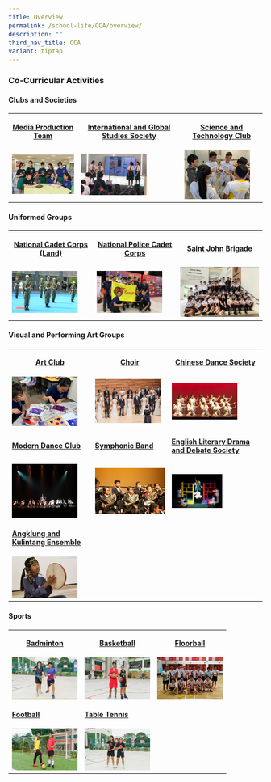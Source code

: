 ```yaml
---
title: Overview
permalink: /school-life/CCA/overview/
description: ""
third_nav_title: CCA
variant: tiptap
---
```

<h3>Co-Curricular Activities</h3>
<h4>Clubs and Societies</h4>
<table style="minWidth: 75px">
<colgroup>
<col>
<col>
<col>
</colgroup>
<tbody>
<tr>
<th rowspan="1" colspan="1">
<p><a href="/co-curricular-activities/Clubs-and-Societies/media-production-team" rel="noopener noreferrer nofollow" target="_blank">Media Production Team</a>
</p>
</th>
<th rowspan="1" colspan="1">
<p><a href="/co-curricular-activities/clubs-and-societies/international-and-global-studies-society/" rel="noopener noreferrer nofollow" target="_blank">International and Global Studies Society</a>
</p>
</th>
<th rowspan="1" colspan="1">
<p><a href="/co-curricular-activities/clubs-and-societies/science-and-technology-club/" rel="noopener noreferrer nofollow" target="_blank">Science and Technology Club</a>
</p>
</th>
</tr>
<tr>
<td rowspan="1" colspan="1">
<div class="isomer-image-wrapper">
<img style="width:130px" height="auto" width="100%" src="/images/cca2.png">
</div>
</td>
<td rowspan="1" colspan="1">
<div class="isomer-image-wrapper">
<img style="width:130px" height="auto" width="100%" src="/images/cca3.png">
</div>
</td>
<td rowspan="1" colspan="1">
<div class="isomer-image-wrapper">
<img style="width:130px" height="auto" width="100%" src="/images/cca5.png">
</div>
</td>
</tr>
</tbody>
</table>
<h4>Uniformed Groups</h4>
<table style="minWidth: 75px">
<colgroup>
<col>
<col>
<col>
</colgroup>
<tbody>
<tr>
<th rowspan="1" colspan="1">
<p><a href="/co-curricular-activities/Uniformed-Groups/national-cadet-corps-land" rel="noopener noreferrer nofollow" target="_blank">National Cadet Corps (Land)</a>
</p>
</th>
<th rowspan="1" colspan="1">
<p><a href="/co-curricular-activities/Uniformed-Groups/national-police-cadet-corps" rel="noopener noreferrer nofollow" target="_blank">National Police Cadet Corps</a>
</p>
</th>
<th rowspan="1" colspan="1">
<p><a href="/co-curricular-activities/Uniformed-Groups/saint-john-brigade" rel="noopener noreferrer nofollow" target="_blank">Saint John Brigade</a>
</p>
</th>
</tr>
<tr>
<td rowspan="1" colspan="1">
<div class="isomer-image-wrapper">
<img style="width:130px" height="auto" width="100%" src="/images/cca6.png">
</div>
</td>
<td rowspan="1" colspan="1">
<div class="isomer-image-wrapper">
<img style="width:130px" height="auto" width="100%" src="/images/cca7.png">
</div>
</td>
<td rowspan="1" colspan="1">
<div class="isomer-image-wrapper">
<img style="width:200px" height="auto" width="100%" src="/images/cca8.png">
</div>
</td>
</tr>
</tbody>
</table>
<h4>Visual and Performing Art Groups</h4>
<table style="minWidth: 75px">
<colgroup>
<col>
<col>
<col>
</colgroup>
<tbody>
<tr>
<th rowspan="1" colspan="1">
<p><a href="/co-curricular-activities/Visual-and-Performing-Arts/art-and-crafts" rel="noopener noreferrer nofollow" target="_blank">Art Club</a>
</p>
</th>
<th rowspan="1" colspan="1">
<p><a href="/co-curricular-activities/Visual-and-Performing-Arts/kranji-choir" rel="noopener noreferrer nofollow" target="_blank">Choir</a>
</p>
</th>
<th rowspan="1" colspan="1">
<p><a href="/co-curricular-activities/Visual-and-Performing-Arts/kranji-chinese-dance-society" rel="noopener noreferrer nofollow" target="_blank">Chinese Dance Society</a>
</p>
</th>
</tr>
<tr>
<td rowspan="1" colspan="1">
<div class="isomer-image-wrapper">
<img style="width: 130px" height="auto" width="100%" src="/images/cca9.png">
</div>
</td>
<td rowspan="1" colspan="1">
<div class="isomer-image-wrapper">
<img style="width: 130px" height="auto" width="100%" src="/images/cca10.png">
</div>
</td>
<td rowspan="1" colspan="1">
<div class="isomer-image-wrapper">
<img style="width: 130px" height="auto" width="100%" src="/images/cca11.png">
</div>
</td>
</tr>
<tr>
<td rowspan="1" colspan="1">
<p><strong><a href="/co-curricular-activities/Visual-and-Performing-Arts/kranji-modern-dance-club" rel="noopener noreferrer nofollow" target="_blank">Modern Dance Club</a></strong>
</p>
</td>
<td rowspan="1" colspan="1">
<p><strong><a href="/co-curricular-activities/visual-and-performing-arts/symphonic-band/" rel="noopener noreferrer nofollow" target="_blank">Symphonic Band</a></strong>
</p>
</td>
<td rowspan="1" colspan="1">
<p><strong><a href="/co-curricular-activities/Clubs-and-Societies/english-literary-drama-and-debate-society/" rel="noopener noreferrer nofollow" target="_blank">English Literary Drama and Debate Society</a></strong>
</p>
</td>
</tr>
<tr>
<td rowspan="1" colspan="1">
<div class="isomer-image-wrapper">
<img style="width:130px" height="auto" width="100%" src="/images/cca12.png">
</div>
</td>
<td rowspan="1" colspan="1">
<div class="isomer-image-wrapper">
<img style="width:200px" height="auto" width="100%" src="/images/cca13.png">
</div>
</td>
<td rowspan="1" colspan="1">
<div class="isomer-image-wrapper">
<img style="width:100px" height="auto" width="100%" src="/images/cca1.png">
</div>
</td>
</tr>
<tr>
<td rowspan="1" colspan="1">
<p><strong><a href="/co-curricular-activities/Clubs-and-Societies/malay-culture-and-language-society/" rel="noopener noreferrer nofollow" target="_blank">Angklung and Kulintang Ensemble</a></strong>
</p>
</td>
<td rowspan="1" colspan="1">
<p></p>
</td>
<td rowspan="1" colspan="1">
<p></p>
</td>
</tr>
<tr>
<td rowspan="1" colspan="1">
<div class="isomer-image-wrapper">
<img style="width:130px" height="auto" width="100%" src="/images/cca4.png">
</div>
</td>
<td rowspan="1" colspan="1">
<p></p>
</td>
<td rowspan="1" colspan="1">
<p></p>
</td>
</tr>
</tbody>
</table>
<h4>Sports</h4>
<table style="minWidth: 75px">
<colgroup>
<col>
<col>
<col>
</colgroup>
<tbody>
<tr>
<th rowspan="1" colspan="1">
<p><a href="/co-curricular-activities/Sports-and-Games/badminton/" rel="noopener noreferrer nofollow" target="_blank">Badminton</a>
</p>
</th>
<th rowspan="1" colspan="1">
<p><a href="/co-curricular-activities/Sports-and-Games/basketball/" rel="noopener noreferrer nofollow" target="_blank">Basketball</a>
</p>
</th>
<th rowspan="1" colspan="1">
<p><a href="/co-curricular-activities/Sports-and-Games/floorball/" rel="noopener noreferrer nofollow" target="_blank">Floorball</a>
</p>
</th>
</tr>
<tr>
<td rowspan="1" colspan="1">
<div class="isomer-image-wrapper">
<img style="width:130px" height="auto" width="100%" src="/images/cca14.png">
</div>
</td>
<td rowspan="1" colspan="1">
<div class="isomer-image-wrapper">
<img style="width:130px" height="auto" width="100%" src="/images/cca15.png">
</div>
</td>
<td rowspan="1" colspan="1">
<div class="isomer-image-wrapper">
<img style="width:130px" height="auto" width="100%" src="/images/cca16.png">
</div>
</td>
</tr>
<tr>
<td rowspan="1" colspan="1">
<p><strong><a href="/co-curricular-activities/Sports-and-Games/football/" rel="noopener noreferrer nofollow" target="_blank">Football</a></strong>
</p>
</td>
<td rowspan="1" colspan="1">
<p><strong><a href="/co-curricular-activities/Sports-and-Games/tabletennis/" rel="noopener noreferrer nofollow" target="_blank">Table Tennis</a></strong>
</p>
</td>
<td rowspan="1" colspan="1">
<p></p>
</td>
</tr>
<tr>
<td rowspan="1" colspan="1">
<div class="isomer-image-wrapper">
<img style="width:130px" height="auto" width="100%" src="/images/cca17.png">
</div>
</td>
<td rowspan="1" colspan="1">
<div class="isomer-image-wrapper">
<img style="width:130px" height="auto" width="100%" src="/images/cca18.png">
</div>
</td>
<td rowspan="1" colspan="1">
<p></p>
</td>
</tr>
</tbody>
</table>
<p></p>